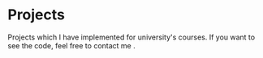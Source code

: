 # Projects

Projects which I have implemented for university's courses.
If you want to see the code, feel free to contact me .
